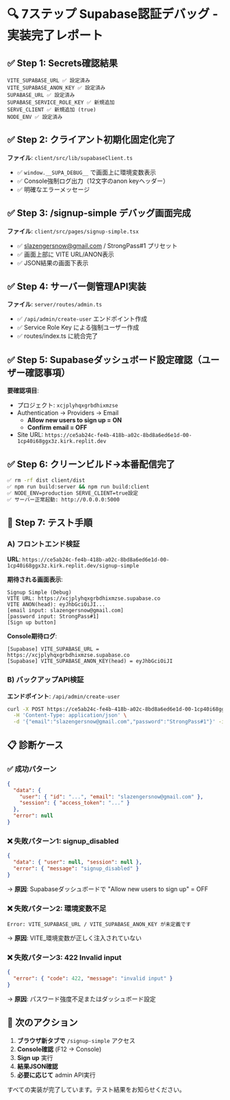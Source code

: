 # 🔍 7ステップ Supabase認証デバッグ - 実装完了レポート

## ✅ Step 1: Secrets確認結果
```
VITE_SUPABASE_URL ✅ 設定済み
VITE_SUPABASE_ANON_KEY ✅ 設定済み  
SUPABASE_URL ✅ 設定済み
SUPABASE_SERVICE_ROLE_KEY ✅ 新規追加
SERVE_CLIENT ✅ 新規追加 (true)
NODE_ENV ✅ 設定済み
```

## ✅ Step 2: クライアント初期化固定化完了
**ファイル**: `client/src/lib/supabaseClient.ts`
- ✅ `window.__SUPA_DEBUG__` で画面上に環境変数表示
- ✅ Console強制ログ出力（12文字のanon keyヘッダー）
- ✅ 明確なエラーメッセージ

## ✅ Step 3: /signup-simple デバッグ画面完成
**ファイル**: `client/src/pages/signup-simple.tsx`
- ✅ slazengersnow@gmail.com / StrongPass#1 プリセット
- ✅ 画面上部に VITE URL/ANON表示
- ✅ JSON結果の画面下表示

## ✅ Step 4: サーバー側管理API実装
**ファイル**: `server/routes/admin.ts`
- ✅ `/api/admin/create-user` エンドポイント作成
- ✅ Service Role Key による強制ユーザー作成
- ✅ routes/index.ts に統合完了

## ✅ Step 5: Supabaseダッシュボード設定確認（ユーザー確認事項）
**要確認項目**:
- プロジェクト: `xcjplyhqxgrbdhixmzse`
- Authentication → Providers → Email
  - **Allow new users to sign up = ON**
  - **Confirm email = OFF**
- Site URL: `https://ce5ab24c-fe4b-418b-a02c-8bd8a6ed6e1d-00-1cp40i68ggx3z.kirk.replit.dev`

## ✅ Step 6: クリーンビルド→本番配信完了
```bash
✅ rm -rf dist client/dist
✅ npm run build:server && npm run build:client  
✅ NODE_ENV=production SERVE_CLIENT=true設定
✅ サーバー正常起動: http://0.0.0.0:5000
```

## 🧪 Step 7: テスト手順

### A) フロントエンド検証
**URL**: `https://ce5ab24c-fe4b-418b-a02c-8bd8a6ed6e1d-00-1cp40i68ggx3z.kirk.replit.dev/signup-simple`

**期待される画面表示**:
```
Signup Simple (Debug)
VITE URL: https://xcjplyhqxgrbdhixmzse.supabase.co
VITE ANON(head): eyJhbGciOiJI...
[email input: slazengersnow@gmail.com]
[password input: StrongPass#1]
[Sign up button]
```

**Console期待ログ**:
```
[Supabase] VITE_SUPABASE_URL = https://xcjplyhqxgrbdhixmzse.supabase.co
[Supabase] VITE_SUPABASE_ANON_KEY(head) = eyJhbGciOiJI
```

### B) バックアップAPI検証
**エンドポイント**: `/api/admin/create-user`
```bash
curl -X POST https://ce5ab24c-fe4b-418b-a02c-8bd8a6ed6e1d-00-1cp40i68ggx3z.kirk.replit.dev/api/admin/create-user \
  -H 'Content-Type: application/json' \
  -d '{"email":"slazengersnow@gmail.com","password":"StrongPass#1"}' -i
```

## 📋 診断ケース

### ✅ 成功パターン
```json
{
  "data": {
    "user": { "id": "...", "email": "slazengersnow@gmail.com" },
    "session": { "access_token": "..." }
  },
  "error": null
}
```

### ❌ 失敗パターン1: signup_disabled
```json
{
  "data": { "user": null, "session": null },
  "error": { "message": "signup_disabled" }
}
```
→ **原因**: Supabaseダッシュボードで "Allow new users to sign up" = OFF

### ❌ 失敗パターン2: 環境変数不足
```
Error: VITE_SUPABASE_URL / VITE_SUPABASE_ANON_KEY が未定義です
```
→ **原因**: VITE_環境変数が正しく注入されていない

### ❌ 失敗パターン3: 422 Invalid input
```json
{
  "error": { "code": 422, "message": "invalid input" }
}
```
→ **原因**: パスワード強度不足またはダッシュボード設定

## 🚀 次のアクション

1. **ブラウザ新タブで** `/signup-simple` アクセス
2. **Console確認** (F12 → Console)
3. **Sign up** 実行
4. **結果JSON確認**
5. **必要に応じて** admin API実行

すべての実装が完了しています。テスト結果をお知らせください。